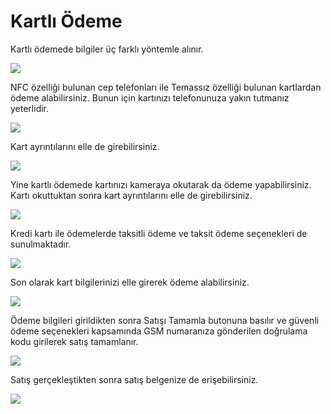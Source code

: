 # Kartlı Ödeme

Kartlı ödemede bilgiler üç farklı yöntemle alınır.

![](../../.gitbook/assets/41.png)

NFC özelliği bulunan cep telefonları ile Temassız özelliği bulunan kartlardan ödeme alabilirsiniz. Bunun için kartınızı telefonunuza yakın tutmanız yeterlidir.

![](../../.gitbook/assets/42.png)

Kart ayrıntılarını elle de girebilirsiniz.

![](../../.gitbook/assets/43%20%281%29.png)

Yine kartlı ödemede kartınızı kameraya okutarak da ödeme yapabilirsiniz. Kartı okuttuktan sonra kart ayrıntılarını elle de girebilirsiniz.

![](../../.gitbook/assets/44%20%281%29.png)

Kredi kartı ile ödemelerde taksitli ödeme ve taksit ödeme seçenekleri de sunulmaktadır.

![](../../.gitbook/assets/45%20%281%29.png)

Son olarak kart bilgilerinizi elle girerek ödeme alabilirsiniz.

![](../../.gitbook/assets/46%20%282%29%20%281%29%20%281%29.png)

Ödeme bilgileri girildikten sonra Satışı Tamamla butonuna basılır ve güvenli ödeme seçenekleri kapsamında GSM numaranıza gönderilen doğrulama kodu girilerek satış tamamlanır.

![](../../.gitbook/assets/47.png)

Satış gerçekleştikten sonra satış belgenize de erişebilirsiniz.

![](../../.gitbook/assets/48.png)

